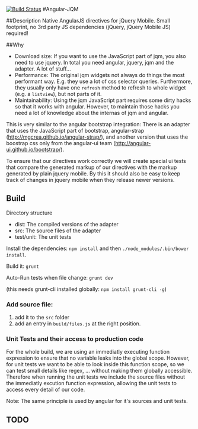 [![Build Status](https://travis-ci.org/opitzconsulting/angular-jqm.png)](https://travis-ci.org/opitzconsulting/angular-jqm)
#Angular-JQM

##Description
Native AngularJS directives for jQuery Mobile. Small footprint, no 3rd party JS dependencies (jQuery, jQuery Mobile JS) required!


##Why

- Download size: If you want to use the JavaScript part of jqm, you also need to use jquery.
  In total you need angular, jquery, jqm and the adapter. A lot of stuff...
- Performance: The original jqm widgets not always do things the most performant way.
  E.g. they use a lot of css selector queries. Furthermore, they usually only have one `refresh` method
  to refresh to whole widget (e.g. a `listview`), but not parts of it.
- Maintainability: Using the jqm JavaScript part requires some dirty hacks so that it works with angular.
  However, to maintain those hacks you need a lot of knowledge about the internas of jqm and angular.

This is very similar to the angular bootstrap integration: There is an adapter that uses 
the JavaScript part of bootstrap, angular-strap (http://mgcrea.github.io/angular-strap/), and another version
that uses the boostrap css only from the angular-ui team (http://angular-ui.github.io/bootstrap/).

To ensure that our directives work correctly we will create special ui tests that compare the
generated markup of our directives with the markup generated by plain jquery mobile. By this it should
also be easy to keep track of changes in jquery mobile when they release newer versions.

## Build
Directory structure

- dist: The compiled versions of the adapter
- src: The source files of the adapter
- test/unit: The unit tests

Install the dependencies: `npm install` and then `./node_modules/.bin/bower install`.

Build it: `grunt`

Auto-Run tests when file change: `grunt dev`

(this needs grunt-cli installed globally: `npm install grunt-cli -g`)

### Add source file: 

1. add it to the `src` folder
2. add an entry in `build/files.js` at the right position.

### Unit Tests and their access to production code
For the whole build, we are using an immediatly executing function expression to ensure that
no variable leaks into the global scope.
However, for unit tests we want to be able to look inside this function scope, so we can test small details like regex, ... without making them globally accessible. 
Therefore when running the unit tests we include the source files without the immediatly excution function expression, allowing the unit tests to access every detail of our code.

Note: The same principle is used by angular for it's sources and unit tests.


## TODO 
